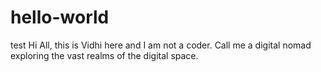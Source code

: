 # hello-world
test
Hi All, this is Vidhi here and I am not a coder. Call me a digital nomad exploring the vast realms of the digital space.
